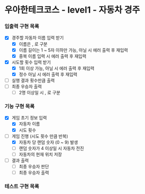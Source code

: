 # 우아한테크코스 - level1 - 자동차 경주

### 입출력 구현 목록

- [x] 경주할 자동차 이름 입력 받기
  - [x] 이름은 , 로 구분
  - [x] 이름 길이는 1 ~ 5자 이하만 가능, 아닐 시 에러 출력 후 재입력
  - [x] 중복 이름 입력 시 에러 출력 후 재입력
- [x] 시도할 횟수 입력 받기
  - [x] 1회 이상 가능, 아닐 시 에러 출력 후 재입력
  - [x] 정수 아닐 시 에러 출력 후 재입력
- [ ] 실행 결과 횟수만큼 출력
- [ ] 최종 우승자 출력
  - [ ] 2명 이상일 시 , 로 구분

### 기능 구현 목록

- [x] 게임 초기 정보 입력
  - [x] 자동차 이름
  - [x] 시도 횟수
- [ ] 게임 진행 (시도 횟수 만큼 반복)
  - [x] 자동차 당 랜덤 숫자 (0 ~ 9) 발생
  - [ ] 랜덤 숫자가 4 이상일 시 자동차 전진
  - [ ] 자동차의 현재 위치 저장
- [ ] 결과 출력
  - [ ] 최종 우승자 판단
  - [ ] 최종 우승자 출력

### 테스트 구현 목록
